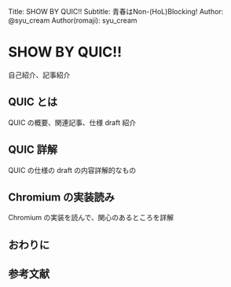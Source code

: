 Title: SHOW BY QUIC!!
Subtitle: 青春はNon-(HoL)Blocking!
Author: @syu_cream
Author(romaji): syu_cream

# SHOW BY QUIC!!

自己紹介、記事紹介

## QUIC とは

QUIC の概要、関連記事、仕様 draft 紹介

## QUIC 詳解

QUIC の仕様の draft の内容詳解的なもの

## Chromium の実装読み

Chromium の実装を読んで、関心のあるところを詳解

## おわりに

## 参考文献


